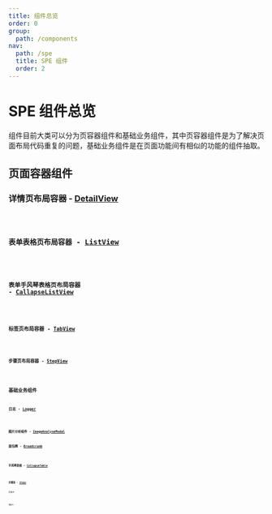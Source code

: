 ```yaml
---
title: 组件总览
order: 0
group:
  path: /components
nav:
  path: /spe
  title: SPE 组件
  order: 2
---
```


# SPE 组件总览

组件目前大类可以分为页容器组件和基础业务组件，其中页容器组件是为了解决页面布局代码重复的问题，基础业务组件是在页面功能间有相似的功能的组件抽取。

## 页面容器组件

### 详情页布局容器 - [DetailView](./components/view#详情页布局容器---detailview)

<code src="./components/View/demos/details.tsx" iframe="500px" />

### 表单表格页布局容器 - [ListView](./components/view#表单表格页布局容器---listview)

<code src="./components/View/demos/list.tsx" iframe="500px" />

### 表单手风琴表格页布局容器 - [CallapseListView](./components/view#表单手风琴表格页布局容器---callapselistview)

<code src="./components/View/demos/includeSublist.tsx" iframe="500px" />

### 标签页布局容器 - [TabView](./components/view#标签页布局容器---tabview)

<code src="./components/View/demos/tabs.tsx" iframe="500px" />

### 步骤页布局容器 - [StepView](./components/view#步骤页布局容器---stepview)

<code src="./components/View/demos/step.tsx" iframe="500px" />

## 基础业务组件

### 日志 - [Logger](./components/logger)

<code src="./components/Logger/demos/basic.tsx"/>

### 图片分析组件 - [ImageAnalyseModal](./components/image-analyse-modal)

### 面包屑 - [Breadcrumb](./components/breadcrumb)

<code src="./components/Breadcrumb/demos/basic.tsx"/>

### 手风琴表格 - [CollapseTable](./components/collapse-table)

<code src="./components/Breadcrumb/demos/basic.tsx"/>

### 步骤条 - [Steps](./components/steps)

页面中

<code src="./components/Steps/demos/page.tsx" iframe="200px"/>

弹框中

<code src="./components/Steps/demos/modal.tsx" iframe="500px"/>
